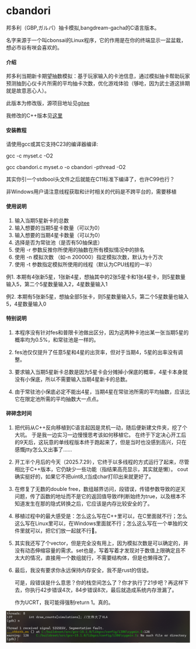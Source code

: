 # cbandori
邦多利（GBP,ガルパ）抽卡模拟,bangdream-gacha的C语言版本。

名字来源于一个叫cbonsai的Linux程序，它的作用是在你的终端显示一盆盆栽，想必市谷有咲会喜欢的。

#### 介绍
邦多利当期新卡期望抽数模拟：基于玩家输入的卡池信息，通过模拟抽卡帮助玩家预测抽到心仪卡片所需的平均抽卡次数，优化游戏体验（够呛，因为武士道这排期就是故意恶心人）。

此版本为修改版，源项目地址见[gitee](https://gitee.com/handsome-druid/bangdream-gacha)

我修改的C++版本见[这里](https://github.com/YukkimuraHinata/bangdream-gacha)

#### 安装教程

请使用gcc或其它支持C23的编译器编译:

gcc -c myset.c -O2

gcc cbandori.c myset.o -o cbandori -pthread -O2

其实你引一个stdbool头文件之后就能在C11标准下编译了，也许C99也行？

非Windows用户请注意线程获取和计时相关的代码是不跨平台的，需要移植

#### 使用说明

1.  输入当期5星新卡的总数
2.  输入想要的当期5星卡数量（可以为0）
3.  输入想要的当期4星卡数量（可以为0）
4.  选择是否为常驻池（是否有50抽保底）
5.  使用 -r 参数反推你所使用的抽数在所有模拟情况中的排名
6.  使用 -n 模拟次数 （如-n 200000）指定模拟次数，默认为十万次
7.  使用 -t 参数指定模拟所使用的线程（默认为CPU线程的一半）

例1. 本期有4张新5星，1张新4星，想抽其中的2张5星卡和1张4星卡，则5星数量输入5，第二个5星数量输入2，4星数量输入1

例2. 本期有5张新5星，想抽全部5张卡，则5星数量输入5，第二个5星数量也输入5，4星数量输入0

#### 特别说明

1. 本程序没有针对fes和普限卡池做出区分，因为这两种卡池出某一张当期5星的概率均为0.5%，和常驻池是一样的。

2. fes池仅仅提升了任意5星和4星的出货率，但对于当期4，5星的出率没有调整。

3. 要求输入当期5星新卡总数是因为5星卡会分摊掉小保底的概率，4星卡本身就没有小保底，所以不需要输入当期4星新卡的总数。

4. 由于常驻池小保底必定不能出4星，当期4星在常驻池所需的平均抽数，应该比它在限定池所需的平均抽数大一点点。

#### 碎碎念时间

1. 把代码从C++反向移植到C语言起因是灵机一动，随后便新建文件夹，挖了个大坑。 于是我一边实习一边慢慢思考该如何移植它。 在终于下定决心开工后的9天后，这玩意的单线程版本终于跑起来了，但是当时也没感到高兴，只在感慨jtty怎么又出事了…… 

2. 开工半个月后的今天（2025.7.29），它终于以多线程的方式运行了起来，尽管相比于C++版本，它仍缺少一些功能（指结果高亮显示，其实就是懒）。 cout确实挺好的，如果它不把uint8_t当成char打印出来就更好了。 

3. 在修复了无数的double free，数组越界访问，段错误，传错参数导致的逆天问题，传了函数的地址而不是它的返回值导致if判断始终为true，以及根本不知道发生在那的隐式转换之后，它应该是内存比较安全的了。

4. 移植过程中的最大感受是：怎么这么写在C++里可以，在C里面就不行；怎么这么写在Linux里可以，在Windows里面就不行；怎么这么写在一个单独的文件里就可以，把它们放一起就不行🤣。

5. 其实我还写了个vector，但是完全没有用上，因为模拟次数是可以确定的，并没有动态伸缩容量的需求。set也是，写着写着才发现对于数值上限确定且不太大的情况，直接用一个数组就行，不需要结构体，但是也懒得改了。

6. 最后，我没有要求你永远保持内存安全，我不是rust的信徒。

    可是，段错误是什么意思？你的栈空间怎么了？你才执行了21步吧？再这样下去，你执行42步错误4次，84步错误8次，最后就造成系统内存泄漏了。

    作为UCRT，我可能得强制return 1。真的。

![VLA并不伟大](/includes/sigsegv.png "Linux内核不让用VLA那是有原因的，你还能有Linus聪明？")
